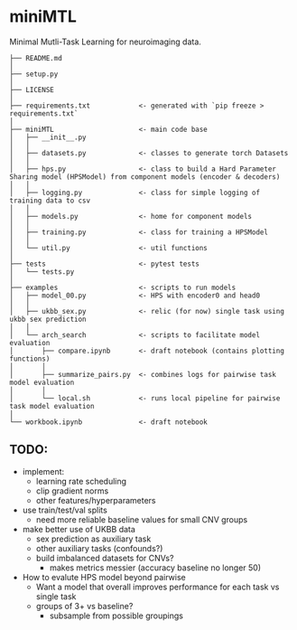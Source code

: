 # miniMTL

Minimal Mutli-Task Learning for neuroimaging data.

```
├── README.md
│
├── setup.py
│
├── LICENSE
│
├── requirements.txt            <- generated with `pip freeze > requirements.txt`
│
├── miniMTL                     <- main code base
│   ├── __init__.py
│   │
│   ├── datasets.py             <- classes to generate torch Datasets
│   │
│   ├── hps.py                  <- class to build a Hard Parameter Sharing model (HPSModel) from component models (encoder & decoders)
│   │
│   ├── logging.py              <- class for simple logging of training data to csv
│   │
│   ├── models.py               <- home for component models
│   │
│   ├── training.py             <- class for training a HPSModel
│   │
│   └── util.py                 <- util functions
│
├── tests                       <- pytest tests
│   └── tests.py
│
├── examples                    <- scripts to run models
│   ├── model_00.py             <- HPS with encoder0 and head0
│   │
│   ├── ukbb_sex.py             <- relic (for now) single task using ukbb sex prediction
│   │
│   └── arch_search             <- scripts to facilitate model evaluation
│       ├── compare.ipynb       <- draft notebook (contains plotting functions)
│       │
│       ├── summarize_pairs.py  <- combines logs for pairwise task model evaluation
│       │
│       └── local.sh            <- runs local pipeline for pairwise task model evaluation
│
└── workbook.ipynb              <- draft notebook
```

## TODO:
- implement:
  - learning rate scheduling
  - clip gradient norms
  - other features/hyperparameters
- use train/test/val splits
  - need more reliable baseline values for small CNV groups
- make better use of UKBB data
  - sex prediction as auxiliary task
  - other auxiliary tasks (confounds?)
  - build imbalanced datasets for CNVs?
    - makes metrics messier (accuracy baseline no longer 50)
- How to evalute HPS model beyond pairwise
  - Want a model that overall improves performance for each task vs single task
  - groups of 3+ vs baseline?
    - subsample from possible groupings
